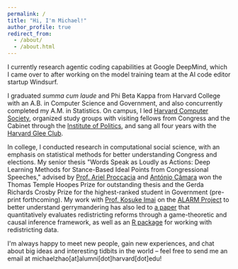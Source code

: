 ```yaml
---
permalink: /
title: "Hi, I'm Michael!"
author_profile: true
redirect_from: 
  - /about/
  - /about.html
---
```


I currently research agentic coding capabilities at Google DeepMind, which I came over to after working on the model training team at the AI code editor startup Windsurf.

I graduated *summa cum laude* and Phi Beta Kappa from Harvard College with an A.B. in Computer Science and Government, and also concurrently completed my A.M. in Statistics. On campus, I led [Harvard Computer Society](https://www.hcs.harvard.edu), organized study groups with visiting fellows from Congress and the Cabinet through the [Institute of Politics](https://www.iop.harvard.edu), and sang all four years with the [Harvard Glee Club](https://www.harvardgleeclub.org).

In college, I conducted research in computational social science, with an emphasis on statistical methods for better understanding Congress and elections. My senior thesis "Words Speak as Loudly as Actions: Deep Learning Methods for Stance-Based Ideal Points from Congressional Speeches," advised by [Prof. Ariel Proccacia](https://procaccia.info/) and [António Câmara](https://ascamara.github.io/) won the Thomas Temple Hoopes Prize for outstanding thesis and the Gerda Richards Crosby Prize for the highest-ranked student in Government (pre-print forthcoming). My work with [Prof. Kosuke Imai](https://imai.fas.harvard.edu/) on the [ALARM Project](https://alarm-redist.org/) to better understand gerrymandering has also led to [a paper](https://arxiv.org/abs/2407.11336) that quantitatively evaluates redistricting reforms through a game-theoretic and causal inference framework, as well as an [R package](https://alarm-redist.org/alarmdata/) for working with redistricting data.

I'm always happy to meet new people, gain new experiences, and chat about big ideas and interesting tidbits in the world – feel free to send me an email at michaelzhao[at]alumni[dot]harvard[dot]edu!